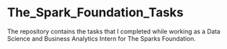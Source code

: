 # The_Spark_Foundation_Tasks
The repository contains the tasks that I completed while working as a Data Science and Business Analytics Intern for The Sparks Foundation.
